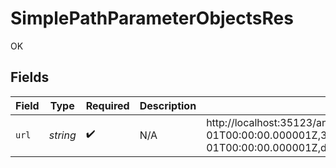 # SimplePathParameterObjectsRes

OK


## Fields

| Field                                                                                                                                                                                                                                                                                                                                                                                                                                                                                                                                                                                                                                                                            | Type                                                                                                                                                                                                                                                                                                                                                                                                                                                                                                                                                                                                                                                                             | Required                                                                                                                                                                                                                                                                                                                                                                                                                                                                                                                                                                                                                                                                         | Description                                                                                                                                                                                                                                                                                                                                                                                                                                                                                                                                                                                                                                                                      | Example                                                                                                                                                                                                                                                                                                                                                                                                                                                                                                                                                                                                                                                                          |
| -------------------------------------------------------------------------------------------------------------------------------------------------------------------------------------------------------------------------------------------------------------------------------------------------------------------------------------------------------------------------------------------------------------------------------------------------------------------------------------------------------------------------------------------------------------------------------------------------------------------------------------------------------------------------------- | -------------------------------------------------------------------------------------------------------------------------------------------------------------------------------------------------------------------------------------------------------------------------------------------------------------------------------------------------------------------------------------------------------------------------------------------------------------------------------------------------------------------------------------------------------------------------------------------------------------------------------------------------------------------------------- | -------------------------------------------------------------------------------------------------------------------------------------------------------------------------------------------------------------------------------------------------------------------------------------------------------------------------------------------------------------------------------------------------------------------------------------------------------------------------------------------------------------------------------------------------------------------------------------------------------------------------------------------------------------------------------- | -------------------------------------------------------------------------------------------------------------------------------------------------------------------------------------------------------------------------------------------------------------------------------------------------------------------------------------------------------------------------------------------------------------------------------------------------------------------------------------------------------------------------------------------------------------------------------------------------------------------------------------------------------------------------------- | -------------------------------------------------------------------------------------------------------------------------------------------------------------------------------------------------------------------------------------------------------------------------------------------------------------------------------------------------------------------------------------------------------------------------------------------------------------------------------------------------------------------------------------------------------------------------------------------------------------------------------------------------------------------------------- |
| `url`                                                                                                                                                                                                                                                                                                                                                                                                                                                                                                                                                                                                                                                                            | *string*                                                                                                                                                                                                                                                                                                                                                                                                                                                                                                                                                                                                                                                                         | :heavy_check_mark:                                                                                                                                                                                                                                                                                                                                                                                                                                                                                                                                                                                                                                                               | N/A                                                                                                                                                                                                                                                                                                                                                                                                                                                                                                                                                                                                                                                                              | http://localhost:35123/anything/pathParams/obj/1,1,1.1,1.1,2,2020-01-01,2020-01-01T00:00:00.000001Z,3.141592653589793,3.14159265358979344719667586,55,8821239038968084,9223372036854775808,any,any,bigint,bigint=8821239038968084,bigintStr,bigintStr=9223372036854775808,bool,bool=true,boolOpt,boolOpt=true,date,date=2020-01-01,dateTime,dateTime=2020-01-01T00:00:00.000001Z,decimal,decimal=3.141592653589793,decimalStr,decimalStr=3.14159265358979344719667586,enum,enum=one,float32,float32=1.1,int,int=1,int32,int32=1,int32Enum,int32Enum=55,intEnum,intEnum=2,num,num=1.1,one,str,str=test,strOpt,strOpt=testOptional,test,testOptional/objExploded/any=any,true,true |